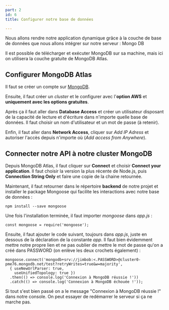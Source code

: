```yaml
---
part: 2
id: 6
title: Configurer notre base de données

---
```

Nous allons rendre notre application dynamique grâce à la couche de base de données que nous allons intégrer sur notre serveur : Mongo DB

Il est possible de télécharger et exécuter MongoDB sur sa machine, mais ici on utilisera la couche gratuite de MongoDB Atlas.

## Configurer MongoDB Atlas

Il faut se créer un compte sur [MongoDB](https://www.mongodb.com/cloud/atlas).

Ensuite, il faut créer un _cluster_ et le configurer avec l'**option AWS** et **uniquement avec les options gratuites**.

Après ça il faut aller dans **Database Access** et créer un utilisateur disposant de la capacité de lecture et d'écriture dans n'importe quelle base de données. Il faut choisir un nom d'utilisateur et un mot de passe (à retenir).

Enfin, il faut aller dans **Network Access**, cliquer sur _Add IP Adress_ et autoriser l'accès depuis n'importe où (_Add access from Anywhere_).

## Connecter notre API à notre cluster MongoDB

Depuis MongoDB Atlas, il faut cliquer sur **Connect** et choisir **Connect your application**. Il faut choisir la version la plus récente de Node.js, puis **Connection String Only** et faire une copie de la chaine retournée.

Maintenant, il faut retourner dans le répertoire **backend** de notre projet et installer le package Mongoose qui facilite les interactions avec notre base de données :

    npm install --save mongoose

Une fois l'installation terminée, il faut importer _mongoose_ dans _app.js_ :

    const mongoose = require('mongoose');

Ensuite, il faut ajouter le code suivant, toujours dans _app.js_, juste en dessous de la déclaration de la constante _app_. Il faut bien évidemment mettre notre propre lien et ne pas oublier de mettre le mot de passe qu'on a créé dans PASSWORD (on enlève les deux crochets également) :

    mongoose.connect('mongodb+srv://jimbob:<.PASSWORD>@cluster0-pme76.mongodb.net/test?retryWrites=true&w=majority',
      { useNewUrlParser: true,
        useUnifiedTopology: true })
      .then(() => console.log('Connexion à MongoDB réussie !'))
      .catch(() => console.log('Connexion à MongoDB échouée !'));

Si tout s'est bien passé on a le message "Connexion à MongoDB réussie !" dans notre console. On peut essayer de redémarrer le serveur si ça ne marche pas.